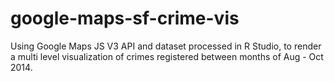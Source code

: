 # google-maps-sf-crime-vis
Using Google Maps JS V3 API and dataset processed in R Studio, to render a multi level visualization of crimes registered between months of Aug - Oct 2014. 
